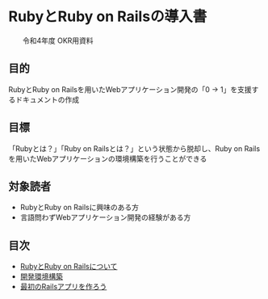# RubyとRuby on Railsの導入書
　　令和4年度 OKR用資料

## 目的
RubyとRuby on Railsを用いたWebアプリケーション開発の「0 -> 1」を支援するドキュメントの作成

## 目標
「Rubyとは？」「Ruby on Railsとは？」という状態から脱却し、Ruby on Railsを用いたWebアプリケーションの環境構築を行うことができる

## 対象読者
* RubyとRuby on Railsに興味のある方
* 言語問わずWebアプリケーション開発の経験がある方

## 目次
* [RubyとRuby on Railsについて](https://crystalline-peak-afd.notion.site/Ruby-Ruby-on-Rails-7ab077aa4981492c81dc8c133675ee6c)
* [開発環境構築](https://crystalline-peak-afd.notion.site/e5810adec97d40b5a5d54ebf90d7b1c1)
* [最初のRailsアプリを作ろう](https://crystalline-peak-afd.notion.site/Rails-8d251646d6774f318285838307d10e88)
